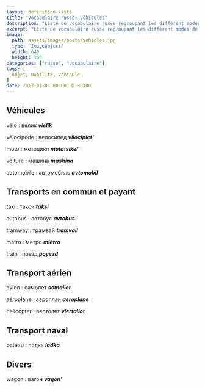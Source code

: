 ```yaml
---
layout: definition-lists
title: "Vocabulaire russe: Véhicules"
description: "Liste de vocabulaire russe regroupant les différent modes de transport."
excerpt: "Liste de vocabulaire russe regroupant les différent modes de transport."
image:
  path: assets/images/posts/vehicles.jpg
  type: "ImageObject"
  width: 640
  height: 360
categories: ["russe", "vocabulaire"]
tags: [
  objet, mobilité, véhicule
]
date: 2017-01-01 00:00:00 +0100
---
```


## Véhicules

vélo
: велик
*__viélik__*

vélocipède
: велосипед
*__vilocipiet'__*

moto
: мотоцикл
*__motatsikel'__*

voiture
: машина
*__mashina__*

automobile
: автомобиль
*__avtomobil__*


## Transports en commun et payant

taxi
: такси
*__taksi__*

autobus
: автобус
*__avtobus__*

tramway
: трамвай
*__tramvail__*

metro
: метро
*__miétro__*

train
: поезд
*__poyezd__*


## Transport aérien

avion
: самолет
*__somaliot__*

aéroplane
: аэроплан
*__aeroplane__*

helicopter
: вертолет
*__viertaliot__*


## Transport naval

bateau
: лодка
*__lodka__*


## Divers

wagon
: вагон
*__vagon'__*
